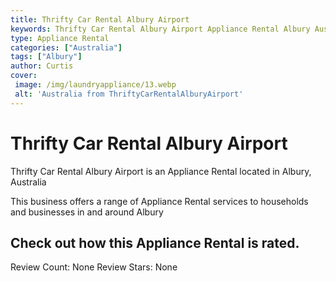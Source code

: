 ```yaml
---
title: Thrifty Car Rental Albury Airport
keywords: Thrifty Car Rental Albury Airport Appliance Rental Albury Australia 
type: Appliance Rental 
categories: ["Australia"]
tags: ["Albury"]
author: Curtis
cover:
 image: /img/laundryappliance/13.webp
 alt: 'Australia from ThriftyCarRentalAlburyAirport'
---
```


# Thrifty Car Rental Albury Airport
Thrifty Car Rental Albury Airport is an Appliance Rental located in Albury, Australia

This business offers a range of Appliance Rental services to households and businesses in and around Albury

## Check out how this Appliance Rental is rated.
Review Count: None
Review Stars: None
